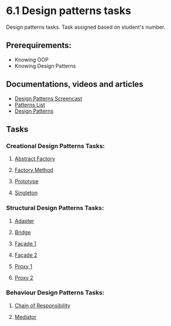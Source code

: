 # 6.1 Design patterns tasks

Design patterns tasks. Task assigned based on student's number.

## Prerequirements:

*	Knowing OOP
*	Knowing Design Patterns 

## Documentations, videos and articles 

*	[Design Patterns Screencast](https://www.youtube.com/playlist?list=PLrhzvIcii6GNjpARdnO4ueTUAVR9eMBpc)
*	[Patterns List](https://www.martinfowler.com/eaaCatalog/index.html)
*	[Design Patterns](https://refactoring.guru/design-patterns)

## Tasks

### Creational Design Patterns Tasks:

1. [Abstract Factory](./creational-design-patterns/1.abstract-factory.md)

2. [Factory Method](./creational-design-patterns/2.factory-method.md)

3. [Prototype](./creational-design-patterns/3.prototype.md)

4. [Singleton](./creational-design-patterns/4.singleton.md)

### Structural Design Patterns Tasks:

1.	[Adapter](./structural-design-patterns/1.adapter.md)

2.	[Bridge](./structural-design-patterns/2.bridge.md)

3.	[Façade 1](./structural-design-patterns/3.facade.md)

4.	[Façade 2](./structural-design-patterns/4.facade.md)

5.	[Proxy 1](./structural-design-patterns/5.proxy.md)

6.	[Proxy 2](./structural-design-patterns/6.proxy.md)

### Behaviour Design Patterns Tasks:

1.	[Chain of Responsibility](./behaviour-design-patterns/1.chain-of-responsibility.md)

2.  [Mediator](./behaviour-design-patterns/2.mediator.md)
